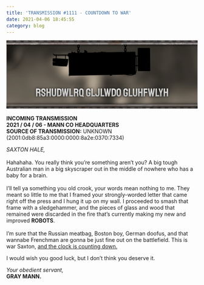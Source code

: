 ```yaml
---
title: 'TRANSMISSION #1111 - COUNTDOWN TO WAR'
date: 2021-04-06 18:45:55
category: blog
---
```


<a class="no-anim-underline" href='/security' target='_blank'><img alt="rshudwlrq gljlwdo gluhfwlyh" src="/cdn/assets/images/blogposts/95/secret2.jpg?=v1"/></a></br>

<p><b>INCOMING TRANSMISSION<br>
2021 / 04 / 06 - MANN CO HEADQUARTERS<br>
SOURCE OF TRANSMISSION:</b> UNKNOWN (2001:0db8:85a3:0000:0000:8a2e:0370:7334)
</p>

<p>
<i>SAXTON HALE,</i><br><br>
Hahahaha. You really think you’re something aren’t you? A big tough Australian man in a big skyscraper out in the middle of nowhere who has a baby for a brain.<br><br>
I’ll tell ya something you old crook, your words mean nothing to me. They meant so little to me that I framed your strongly-worded letter that came right off the press and I hung it up on my wall.
I proceeded to smash that frame with a sledgehammer, and the pieces of glass and wood that remained were discarded in the fire that’s currently making my new and improved <b>ROBOTS</b>.<br><br>
I’m sure that the Russian meatbag, Boston boy, German doofus, and that wannabe Frenchman are gonna be just fine out on the battlefield. This is war Saxton, <a href="/security" target="_blank">and the clock is counting down.</a><br>
</p>

<p>
I would wish you good luck, but I don’t think you deserve it.
</p>

<p>
<i>Your obedient servant,</i><br>
<b>GRAY MANN.</b>
</p>
